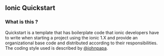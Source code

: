 ## Ionic Quickstart

### What is this ?

Quickstart is a template that has boilerplate code that ionic developers have to write when starting a project using the ionic 1.X and provide an organizational base code and distributed according to their responsibilities. The coding style used is described by [@johnpapa](https://github.com/johnpapa/angular-styleguide/blob/master/a1/README.md).
